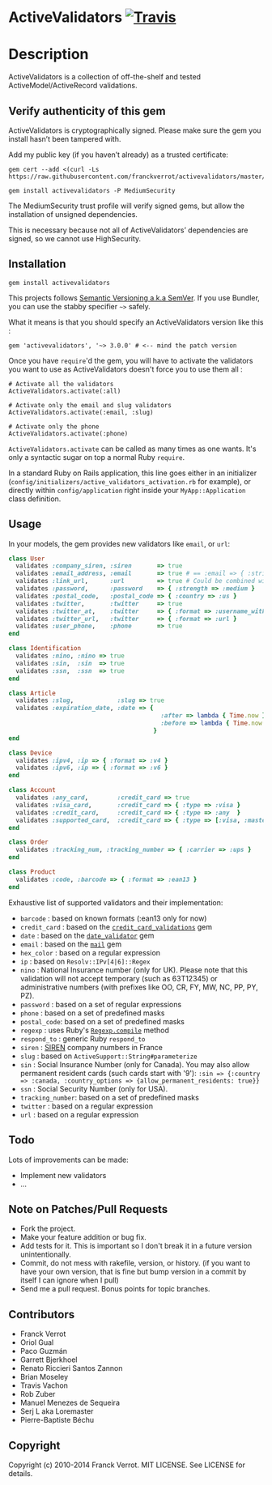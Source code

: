 # ActiveValidators [![Travis](https://secure.travis-ci.org/franckverrot/activevalidators.png)](http://travis-ci.org/franckverrot/activevalidators)

# Description

ActiveValidators is a collection of off-the-shelf and tested ActiveModel/ActiveRecord validations.

## Verify authenticity of this gem

ActiveValidators is cryptographically signed. Please make sure the gem you install hasn’t been tampered with.

Add my public key (if you haven’t already) as a trusted certificate:

    gem cert --add <(curl -Ls https://raw.githubusercontent.com/franckverrot/activevalidators/master/certs/franckverrot.pem)

    gem install activevalidators -P MediumSecurity

The MediumSecurity trust profile will verify signed gems, but allow the installation of unsigned dependencies.

This is necessary because not all of ActiveValidators’ dependencies are signed, so we cannot use HighSecurity.

## Installation

    gem install activevalidators

This projects follows [Semantic Versioning a.k.a SemVer](http://semver.org). If you use Bundler, you can use the stabby specifier `~>` safely.

What it means is that you should specify an ActiveValidators version like this :

    gem 'activevalidators', '~> 3.0.0' # <-- mind the patch version

Once you have `require`'d the gem, you will have to activate the validators you
want to use as ActiveValidators doesn't force you to use them all :

    # Activate all the validators
    ActiveValidators.activate(:all)

    # Activate only the email and slug validators
    ActiveValidators.activate(:email, :slug)

    # Activate only the phone
    ActiveValidators.activate(:phone)

`ActiveValidators.activate` can be called as many times as one wants. It's only
a syntactic sugar on top a normal Ruby `require`.

In a standard Ruby on Rails application, this line goes either in an initializer
(`config/initializers/active_validators_activation.rb` for example), or directly
within `config/application` right inside your `MyApp::Application` class definition.

## Usage

In your models, the gem provides new validators like `email`, or `url`:

```ruby
class User
  validates :company_siren, :siren       => true
  validates :email_address, :email       => true # == :email => { :strict => false }
  validates :link_url,      :url         => true # Could be combined with `allow_blank: true`
  validates :password,      :password    => { :strength => :medium }
  validates :postal_code,   :postal_code => { :country => :us }
  validates :twitter,       :twitter     => true
  validates :twitter_at,    :twitter     => { :format => :username_with_at }
  validates :twitter_url,   :twitter     => { :format => :url }
  validates :user_phone,    :phone       => true
end

class Identification
  validates :nino, :nino => true
  validates :sin,  :sin  => true
  validates :ssn,  :ssn  => true
end

class Article
  validates :slug,            :slug => true
  validates :expiration_date, :date => {
                                          :after => lambda { Time.now },
                                          :before => lambda { Time.now + 1.year }
                                        }
end

class Device
  validates :ipv4, :ip => { :format => :v4 }
  validates :ipv6, :ip => { :format => :v6 }
end

class Account
  validates :any_card,        :credit_card => true
  validates :visa_card,       :credit_card => { :type => :visa }
  validates :credit_card,     :credit_card => { :type => :any  }
  validates :supported_card,  :credit_card => { :type => [:visa, :master_card, :amex] }
end

class Order
  validates :tracking_num, :tracking_number => { :carrier => :ups }
end

class Product
  validates :code, :barcode => { :format => :ean13 }
end
```

Exhaustive list of supported validators and their implementation:

* `barcode`   : based on known formats (:ean13 only for now)
* `credit_card` : based on the [`credit_card_validations`](https://github.com/Fivell/credit_card_validations) gem
* `date`  : based on the [`date_validator`](https://github.com/codegram/date_validator) gem
* `email` : based on the [`mail`](https://github.com/mikel/mail) gem
* `hex_color` : based on a regular expression
* `ip`    : based on `Resolv::IPv[4|6]::Regex`
* `nino` : National Insurance number (only for UK). Please note that this validation will not accept temporary (such as 63T12345) or administrative numbers (with prefixes like OO, CR, FY, MW, NC, PP, PY, PZ).
* `password` : based on a set of regular expressions
* `phone` : based on a set of predefined masks
* `postal_code`: based on a set of predefined masks
* `regexp` : uses Ruby's [`Regexp.compile`](http://www.ruby-doc.org/core-2.1.1/Regexp.html#method-c-new) method
* `respond_to` : generic Ruby `respond_to`
* `siren` : [SIREN](http://fr.wikipedia.org/wiki/SIREN) company numbers in France
* `slug`  : based on `ActiveSupport::String#parameterize`
* `sin` : Social Insurance Number (only for Canada). You may also allow permanent resident cards (such cards start with '9'): `:sin => {:country => :canada, :country_options => {allow_permanent_residents: true}}`
* `ssn` : Social Security Number (only for USA).
* `tracking_number`: based on a set of predefined masks
* `twitter` : based on a regular expression
* `url`   : based on a regular expression

## Todo

Lots of improvements can be made:

* Implement new validators
* ...

## Note on Patches/Pull Requests

* Fork the project.
* Make your feature addition or bug fix.
* Add tests for it. This is important so I don't break it in a
  future version unintentionally.
* Commit, do not mess with rakefile, version, or history.
  (if you want to have your own version, that is fine but bump version in a commit by itself I can ignore when I pull)
* Send me a pull request. Bonus points for topic branches.


## Contributors

* Franck Verrot
* Oriol Gual
* Paco Guzmán
* Garrett Bjerkhoel
* Renato Riccieri Santos Zannon
* Brian Moseley
* Travis Vachon
* Rob Zuber
* Manuel Menezes de Sequeira
* Serj L aka Loremaster
* Pierre-Baptiste Béchu

## Copyright

Copyright (c) 2010-2014 Franck Verrot. MIT LICENSE. See LICENSE for details.

